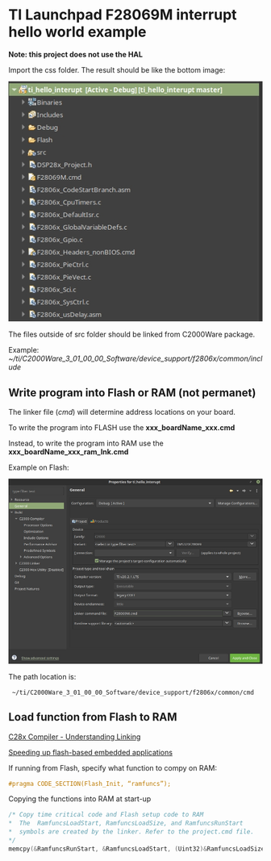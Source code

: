 # TI Launchpad F28069M interrupt hello world example

**Note: this project does not use the HAL**

Import the css folder. The result should be like the bottom image:

![project](./docs/files.jpg)

The files outside of src folder should be linked from C2000Ware package.

Example: *~/ti/C2000Ware_3_01_00_00_Software/device_support/f2806x/common/include*

## Write program into Flash or RAM (not permanet)

The linker file (*cmd*) will determine address locations on your board.

To write the program into FLASH use the **xxx_boardName_xxx.cmd**

Instead, to write the program into RAM use the **xxx_boardName_xxx_ram_lnk.cmd**

Example on Flash:

![linker](./docs/linker.jpg)

The path location is:
```
 ~/ti/C2000Ware_3_01_00_00_Software/device_support/f2806x/common/cmd
 ```


## Load function from Flash to RAM

[C28x Compiler - Understanding Linking](https://processors.wiki.ti.com/index.php/C28x_Compiler_-_Understanding_Linking)

[Speeding up flash-based embedded applications](https://www.embedded.com/speeding-up-flash-based-embedded-applications)

If running from Flash, specify what function to compy on RAM:
```C
#pragma CODE_SECTION(Flash_Init, “ramfuncs”);
```

Copying the functions into RAM at start-up
```C
/* Copy time critical code and Flash setup code to RAM
*  The  RamfuncsLoadStart, RamfuncsLoadSize, and RamfuncsRunStart
*  symbols are created by the linker. Refer to the project.cmd file.
*/
memcpy(&RamfuncsRunStart, &RamfuncsLoadStart, (Uint32)&RamfuncsLoadSize);
```
